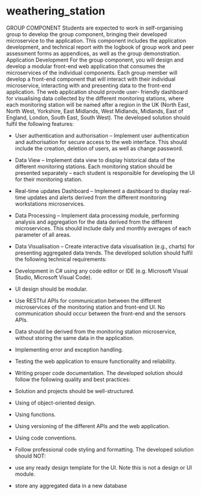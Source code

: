 # weathering_station
GROUP COMPONENT
Students are expected to work in self-organising group to develop the group component,
bringing their developed microservice to the application. This component includes the
application development, and technical report with the logbook of group work and peer
assessment forms as appendices, as well as the group demonstration.
Application Development
For the group component, you will design and develop a modular front-end web application
that consumes the microservices of the individual components. Each group member will
develop a front-end component that will interact with their individual microservice, interacting
with and presenting data to the front-end application. The web application should provide user-
friendly dashboard for visualising data collected by the different monitoring stations, where
each monitoring station will be named after a region in the UK (North East, North West,
Yorkshire, East Midlands, West Midlands, Midlands, East of England, London, South East,
South West).
The developed solution should fulfil the following features:
- User authentication and authorisation – Implement user authentication and
authorisation for secure access to the web interface. This should include the creation,
deletion of users, as well as change password.
- Data View – Implement data view to display historical data of the different monitoring
stations. Each monitoring station should be presented separately – each student is
responsible for developing the UI for their monitoring station.
- Real-time updates Dashboard – Implement a dashboard to display real-time updates
and alerts derived from the different monitoring workstations microservices.
- Data Processing – Implement data processing module, performing analysis and
aggregation for the data derived from the different microservices. This should include
daily and monthly averages of each parameter of all areas.
- Data Visualisation – Create interactive data visualisation (e.g., charts) for presenting
aggregated data trends.
The developed solution should fulfil the following technical requirements:
- Development in C# using any code editor or IDE (e.g. Microsoft Visual Studio,
Microsoft Visual Code).
- UI design should be modular.
- Use RESTful APIs for communication between the different microservices of the
monitoring station and front-end UI. No communication should occur between the
front-end and the sensors APIs.
- Data should be derived from the monitoring station microservice, without storing the
same data in the application.
- Implementing error and exception handling.
- Testing the web application to ensure functionality and reliability.

- Writing proper code documentation.
The developed solution should follow the following quality and best practices:
- Solution and projects should be well-structured.
- Using of object-oriented design.
- Using functions.
- Using versioning of the different APIs and the web application.
- Using code conventions.
- Follow professional code styling and formatting.
The developed solution should NOT:
- use any ready design template for the UI. Note this is not a design or UI module.
- store any aggregated data in a new database
